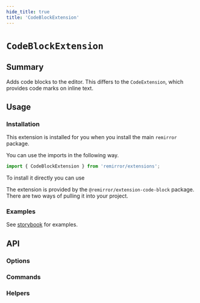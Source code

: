 ```yaml
---
hide_title: true
title: 'CodeBlockExtension'
---
```


# `CodeBlockExtension`

## Summary

Adds code blocks to the editor. This differs to the `CodeExtension`, which provides code marks on inline text.

## Usage

### Installation

This extension is installed for you when you install the main `remirror` package.

You can use the imports in the following way.

```ts
import { CodeBlockExtension } from 'remirror/extensions';
```

To install it directly you can use

The extension is provided by the `@remirror/extension-code-block` package. There are two ways of pulling it into your project.

### Examples

See [storybook](https://remirror.vercel.app/?path=/story/extensions-codeblock--basic) for examples.

## API

### Options

### Commands

### Helpers

